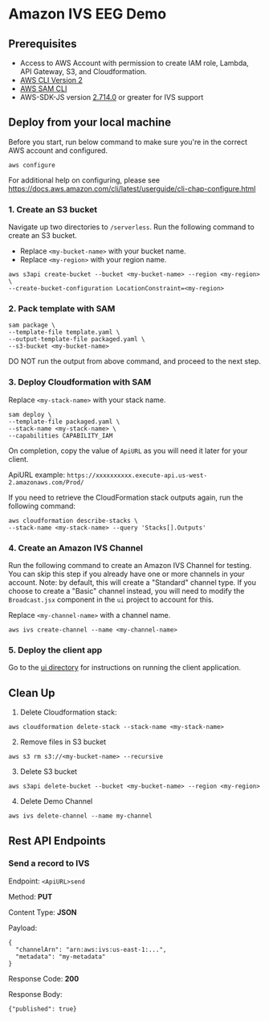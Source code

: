 # Amazon IVS EEG Demo

## Prerequisites

* Access to AWS Account with permission to create IAM role, Lambda, API Gateway, S3, and Cloudformation.
* [AWS CLI Version 
2](https://docs.aws.amazon.com/cli/latest/userguide/install-cliv2.html)
* [AWS SAM 
CLI](https://docs.aws.amazon.com/serverless-application-model/latest/developerguide/what-is-sam.html)
* AWS-SDK-JS version 
[2.714.0](https://github.com/aws/aws-sdk-js/blob/master/CHANGELOG.md#27140) 
or greater for IVS support

## Deploy from your local machine

Before you start, run below command to make sure you're in the correct AWS 
account and configured.
```
aws configure
```
For additional help on configuring, please see 
https://docs.aws.amazon.com/cli/latest/userguide/cli-chap-configure.html

### 1. Create an S3 bucket

Navigate up two directories to `/serverless`. Run the following command to 
create an S3 bucket.

* Replace `<my-bucket-name>` with your bucket name.
* Replace `<my-region>` with your region name.

```
aws s3api create-bucket --bucket <my-bucket-name> --region <my-region> \
--create-bucket-configuration LocationConstraint=<my-region>
```

### 2. Pack template with SAM

```
sam package \
--template-file template.yaml \
--output-template-file packaged.yaml \
--s3-bucket <my-bucket-name>
```
DO NOT run the output from above command, and proceed to the next step.

### 3. Deploy Cloudformation with SAM

Replace `<my-stack-name>` with your stack name.

```
sam deploy \
--template-file packaged.yaml \
--stack-name <my-stack-name> \
--capabilities CAPABILITY_IAM
```
On completion, copy the value of `ApiURL` as you will need it later for 
your client.

ApiURL example: 
`https://xxxxxxxxxx.execute-api.us-west-2.amazonaws.com/Prod/`

If you need to retrieve the CloudFormation stack outputs again, run the 
following command:
```
aws cloudformation describe-stacks \
--stack-name <my-stack-name> --query 'Stacks[].Outputs'
```

### 4. Create an Amazon IVS Channel

Run the following command to create an Amazon IVS Channel for testing. You 
can skip this step if you already have one or more channels in your 
account. Note: by default, this will create a "Standard" channel type. 
If you choose to create a "Basic" channel instead, you will need to modify 
the `Broadcast.jsx` component in the `ui` project to account for this.

Replace `<my-channel-name>` with a channel name.

```
aws ivs create-channel --name <my-channel-name>
```

### 5. Deploy the client app

Go to the [ui directory](../ui) for instructions on running the 
client application.

## Clean Up

1. Delete Cloudformation stack:
```
aws cloudformation delete-stack --stack-name <my-stack-name>
```

2. Remove files in S3 bucket
```
aws s3 rm s3://<my-bucket-name> --recursive
```

3. Delete S3 bucket
```
aws s3api delete-bucket --bucket <my-bucket-name> --region <my-region>
```

4. Delete Demo Channel
```
aws ivs delete-channel --name my-channel
```

## Rest API Endpoints

### Send a record to IVS

Endpoint: `<ApiURL>send`

Method: **PUT**

Content Type: **JSON**

Payload:
```
{
  "channelArn": "arn:aws:ivs:us-east-1:...",
  "metadata": "my-metadata"
}
```
Response Code: **200**

Response Body:
```
{"published": true}
```